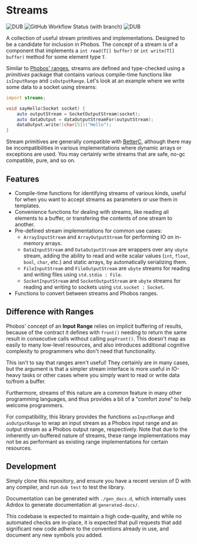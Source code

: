 # Streams

![DUB](https://img.shields.io/dub/dt/streams)
![GitHub Workflow Status (with branch)](https://img.shields.io/github/actions/workflow/status/andrewlalis/streams/run-tests.yml?branch=main&label=tests)
![DUB](https://img.shields.io/dub/l/streams)

A collection of useful stream primitives and implementations. Designed to be a
candidate for inclusion in Phobos. The concept of a stream is of a component
that implements a `int read(T[] buffer)` or `int write(T[] buffer)` method for
some element type `T`.

Similar to [Phobos' ranges](https://dlang.org/phobos/std_range.html), streams
are defined and type-checked using a _primitives_ package that contains various
compile-time functions like `isInputRange` and `isOutputRange`. Let's look at
an example where we write some data to a socket using streams:

```d
import streams;

void sayHello(Socket socket) {
    auto outputStream = SocketOutputStream(socket);
    auto dataOutput = dataOutputStreamFor(outputStream);
    dataOutput.write!(char[5])("Hello");
}
```

Stream primitives are generally compatible with [BetterC](https://dlang.org/spec/betterc.html),
although there may be incompatibilities in various implementations where
dynamic arrays or exceptions are used. You may certainly write streams that are
safe, no-gc compatible, pure, and so on.

## Features

- Compile-time functions for identifying streams of various kinds, useful for
when you want to accept streams as parameters or use them in templates.
- Convenience functions for dealing with streams, like reading all elements to
a buffer, or transfering the contents of one stream to another.
- Pre-defined stream implementations for common use cases:
    - `ArrayInputStream` and `ArrayOutputStream` for performing IO on in-memory
    arrays.
    - `DataInputStream` and `DataOutputStream` are wrappers over any `ubyte`
    stream, adding the ability to read and write scalar values (`int`, `float`,
    `bool`, `char`, etc.) and static arrays, by automatically serializing them.
    - `FileInputStream` and `FileOutputStream` are `ubyte` streams for reading
    and writing files using `std.stdio : File`.
    - `SocketInputStream` and `SocketOutputStream` are `ubyte` streams for
    reading and writing to sockets using `std.socket : Socket`.
- Functions to convert between streams and Phobos ranges.

## Difference with Ranges

Phobos' concept of an **Input Range** relies on implicit buffering of results,
because of the contract it defines with `front()` needing to return the same
result in consecutive calls without calling `popFront()`. This doesn't map as
easily to many low-level resources, and also introduces additional cognitive
complexity to programmers who don't need that functionality.

This isn't to say that ranges aren't useful! They certainly are in many cases,
but the argument is that a simpler stream interface is more useful in IO-heavy
tasks or other cases where you simply want to read or write data to/from a
buffer.

Furthermore, streams of this nature are a common feature in many other
programming languages, and thus provides a bit of a "comfort zone" to help
welcome programmers.

For compatibility, this library provides the functions `asInputRange` and
`asOutputRange` to wrap an input stream as a Phobos input range and an output
stream as a Phobos output range, respectively. Note that due to the inherently
un-buffered nature of streams, these range implementations may not be as
performant as existing range implementations for certain resources.

## Development

Simply clone this repository, and ensure you have a recent version of D with
any compiler, and run `dub test` to test the library.

Documentation can be generated with `./gen_docs.d`, which internally uses
Adrdox to generate documentation at `generated-docs/`.

This codebase is expected to maintain a high code-quality, and while no
automated checks are in-place, it is expected that pull requests that add
significant new code adhere to the conventions already in use, and document
any new symbols you added.
